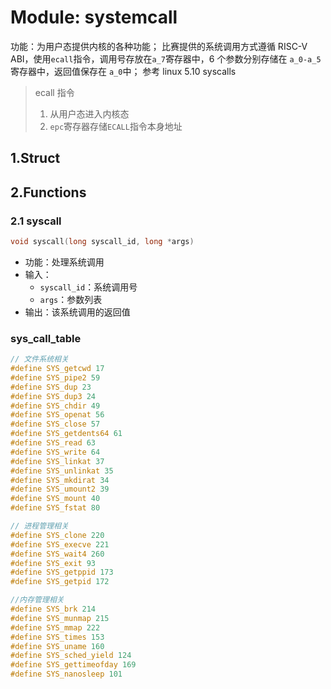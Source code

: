 # Module: systemcall

功能：为用户态提供内核的各种功能；
比赛提供的系统调用方式遵循 RISC-V ABI，使用`ecall`指令，调用号存放在`a_7`寄存器中，6 个参数分别存储在 `a_0-a_5`寄存器中，返回值保存在 `a_0`中；
参考 linux 5.10 syscalls

> ecall 指令
>
> 1. 从用户态进入内核态
> 2. `epc`寄存器存储`ECALL`指令本身地址

## 1.Struct

## 2.Functions

### 2.1 syscall

```C
void syscall(long syscall_id, long *args)
```

- 功能：处理系统调用
- 输入：
  - `syscall_id`：系统调用号
  - `args`：参数列表
- 输出：该系统调用的返回值

### sys_call_table

```C
// 文件系统相关
#define SYS_getcwd 17
#define SYS_pipe2 59
#define SYS_dup 23
#define SYS_dup3 24
#define SYS_chdir 49
#define SYS_openat 56
#define SYS_close 57
#define SYS_getdents64 61
#define SYS_read 63
#define SYS_write 64
#define SYS_linkat 37
#define SYS_unlinkat 35
#define SYS_mkdirat 34
#define SYS_umount2 39
#define SYS_mount 40
#define SYS_fstat 80

// 进程管理相关
#define SYS_clone 220
#define SYS_execve 221
#define SYS_wait4 260
#define SYS_exit 93
#define SYS_getppid 173
#define SYS_getpid 172

//内存管理相关
#define SYS_brk 214
#define SYS_munmap 215
#define SYS_mmap 222
#define SYS_times 153
#define SYS_uname 160
#define SYS_sched_yield 124
#define SYS_gettimeofday 169
#define SYS_nanosleep 101


```
